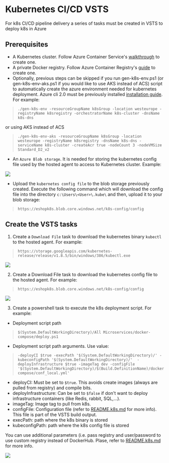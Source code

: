 # Kubernetes CI/CD VSTS
For k8s CI/CD pipeline delivery a series of tasks must be created in VSTS to deploy k8s in Azure

## Prerequisites
* A Kubernetes cluster. Follow Azure Container Service's [walkthrough](https://docs.microsoft.com/en-us/azure/container-service/container-service-kubernetes-walkthrough) to create one. 
* A private Docker registry. Follow Azure Container Registry's [guide](https://docs.microsoft.com/en-us/azure/container-registry/container-registry-get-started-portal) to create one.
* Optionally, previous steps can be skipped if you run gen-k8s-env.ps1 (or gen-k8s-env-aks.ps1 if you would like to use AKS instead of ACS) script to automatically create the azure environment needed for kubernetes deployment. Azure cli 2.0 must be previously installed [installation guide](https://docs.microsoft.com/en-us/cli/azure/install-azure-cli). For example:

>```
>./gen-k8s-env -resourceGroupName k8sGroup -location westeurope -registryName k8sregistry -orchestratorName k8s-cluster -dnsName k8s-dns
>```
or using AKS instead of ACS
>```
>./gen-k8s-env-aks -resourceGroupName k8sGroup -location westeurope -registryName k8sregistry -dnsName k8s-dns -serviceName k8s-cluster -createAcr true -nodeCount 3 -nodeVMSize Standard_D2_v2
>```
* An `Azure Blob storage`. It is needed for storing the kubernetes config file used by the hosted agent to access to Kubernetes cluster. Example:

<img src="./img/k8s/blob_creation.png">

* Upload the `kubernetes config file` to the blob storage previously created. Execute the following command which will download the config file into the directory `c:\Users\<User>\.kube\` and then, upload it to your blob storage: 

>```
>https://eshopk8s.blob.core.windows.net/k8s-config/config
>```

## Create the VSTS tasks
1. Create a `Download File` task to download the kubernetes binary `kubectl` to the hosted agent. For example:

>```
>https://storage.googleapis.com/kubernetes-release/release/v1.8.5/bin/windows/386/kubectl.exe
>```

<img src="./img/get_kubectlbin_task.png">

2. Create a Download File task to download the kubernetes config file to the hosted agent. For example:

>```
>https://eshopk8s.blob.core.windows.net/k8s-config/config
>```
<img src="./img/k8s/get_kubectlconfig_task.png">

3. Create a powershell task to execute the k8s deployment script. For example:

* Deployment script path

>```
>$(System.DefaultWorkingDirectory)/All Microservices/docker-compose/deploy.ps1
>```

* Deployment script path arguments. Use value: 

>```
>-deployCI $true -execPath '$(System.DefaultWorkingDirectory)/' -kubeconfigPath '$(System.DefaultWorkingDirectory)/'  -deployInfrastructure $true -imageTag dev -configFile '$(System.DefaultWorkingDirectory)/$(Build.DefinitionName)/docker-compose/conf_local.yml'
>```


- deployCI: Must be set to `$true`. This avoids create images (always are pulled from registry) and compile bits.
- deployInfrastructure: Can be set to `$false` if don't want to deploy infrastructure containers (like Redis, rabbit, SQL,...).
- imageTag: Image tag to pull from k8s.
- configFile: Configuration file (refer to [README.k8s.md](./README.k8s.md) for more info). This file is part of the VSTS build output.
- execPath: path where the k8s binary is stored
- kubeconfigPath: path where the k8s config file is stored

 You can use additional parameters (i.e. pass registry and user/password to use custom registry instead of DockerHub. Plase, refer to [README.k8s.md](./README.k8s.md) for more info.

<img src="./img/k8s/deploy_script_task.png">
